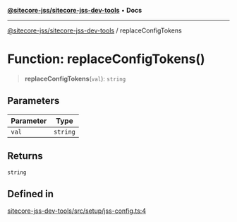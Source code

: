 [**@sitecore-jss/sitecore-jss-dev-tools**](../README.md) • **Docs**

***

[@sitecore-jss/sitecore-jss-dev-tools](../README.md) / replaceConfigTokens

# Function: replaceConfigTokens()

> **replaceConfigTokens**(`val`): `string`

## Parameters

| Parameter | Type |
| ------ | ------ |
| `val` | `string` |

## Returns

`string`

## Defined in

[sitecore-jss-dev-tools/src/setup/jss-config.ts:4](https://github.com/Sitecore/jss/blob/85fd9b813b01a71614ef7fb536485926ec8242cf/packages/sitecore-jss-dev-tools/src/setup/jss-config.ts#L4)
